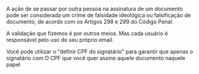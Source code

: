 A ação de se passar por outra pessoa na assinatura de um documento pode ser considerada um crime de falsidade ideológica ou falsificação de documento, de acordo com os Artigos 298 e 299 do Código Penal.

  

A validação que fizemos é por outros meios. Mas cada usuário é responsável pelo uso do seu próprio email.

  

Você pode utilizar o "definir CPF do signatário" para garantir que apenas o signatário com O CPF que você quer assine aquele documento naquele papel
